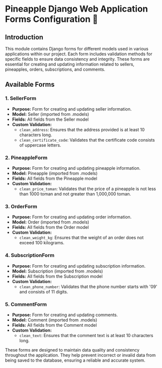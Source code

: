 # Pineapple Django Web Application Forms Configuration 🍍

## Introduction
This module contains Django forms for different models used in various applications within our project. Each form includes validation methods for specific fields to ensure data consistency and integrity. These forms are essential for creating and updating information related to sellers, pineapples, orders, subscriptions, and comments.

## Available Forms

### 1. SellerForm
- **Purpose:** Form for creating and updating seller information.
- **Model:** Seller (imported from .models)
- **Fields:** All fields from the Seller model
- **Custom Validation:**
  - `clean_address`: Ensures that the address provided is at least 10 characters long.
  - `clean_certificate_code`: Validates that the certificate code consists of uppercase letters.

### 2. PineappleForm
- **Purpose:** Form for creating and updating pineapple information.
- **Model:** Pineapple (imported from .models)
- **Fields:** All fields from the Pineapple model
- **Custom Validation:**
  - `clean_price_toman`: Validates that the price of a pineapple is not less than 1000 toman and not greater than 1,000,000 toman.

### 3. OrderForm
- **Purpose:** Form for creating and updating order information.
- **Model:** Order (imported from .models)
- **Fields:** All fields from the Order model
- **Custom Validation:**
  - `clean_weight_kg`: Ensures that the weight of an order does not exceed 100 kilograms.

### 4. SubscriptionForm
- **Purpose:** Form for creating and updating subscription information.
- **Model:** Subscription (imported from .models)
- **Fields:** All fields from the Subscription model
- **Custom Validation:**
  - `clean_phone_number`: Validates that the phone number starts with '09' and consists of 11 digits.

### 5. CommentForm
- **Purpose:** Form for creating and updating comments.
- **Model:** Comment (imported from .models)
- **Fields:** All fields from the Comment model
- **Custom Validation:**
  - `clean_text`: Ensures that the comment text is at least 10 characters long.

These forms are designed to maintain data quality and consistency throughout the application. They help prevent incorrect or invalid data from being saved to the database, ensuring a reliable and accurate system.
